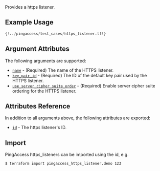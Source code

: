 Provides a https listener.

## Example Usage
```terraform
{!../pingaccess/test_cases/https_listener.tf!}
```

## Argument Attributes

The following arguments are supported:

- [`name`](#name) - (Required) The name of the HTTPS listener.
- [`key_pair_id`](#key_pair_id) - (Required) The ID of the default key pair used by the HTTPS listener.
- [`use_server_cipher_suite_order`](#use_server_cipher_suite_order) - (Required) Enable server cipher suite ordering for the HTTPS listener.

## Attributes Reference

In addition to all arguments above, the following attributes are exported:

- [`id`](#id) - The https listener's ID.

## Import

PingAccess https_listeners can be imported using the id, e.g.

```shell
$ terraform import pingaccess_https_listener.demo 123
```